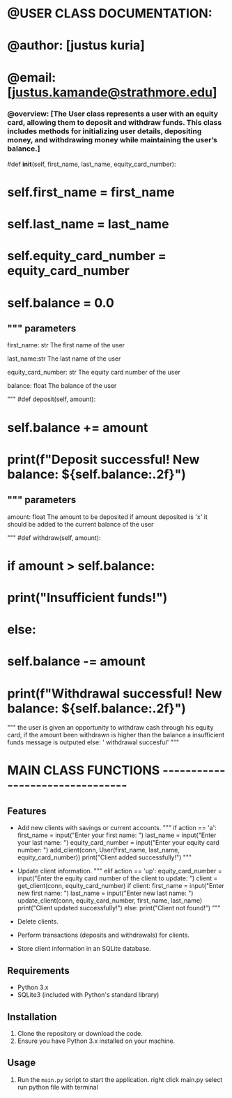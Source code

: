 # @USER CLASS DOCUMENTATION:

# @author: [justus kuria]

# @email: [justus.kamande@strathmore.edu]

### @overview: [The User class represents a user with an equity card, allowing them to deposit and withdraw funds. This class includes methods for initializing user details, depositing money, and withdrawing money while maintaining the user’s balance.]


#def __init__(self, first_name, last_name, equity_card_number):
#      self.first_name = first_name
#     self.last_name = last_name
#    self.equity_card_number = equity_card_number
#   self.balance = 0.0
"""
parameters
--------------
first_name: str
    The first name of the user

last_name:str
    The last name of the user 

equity_card_number: str
    The equity card number of the user

balance: float
    The balance of the user    

"""
#def deposit(self, amount):
#       self.balance += amount
#      print(f"Deposit successful! New balance: ${self.balance:.2f}")
"""
parameters
--------------  
amount: float
    The amount to be deposited
if amount deposited is 'x' it should be added to the current balance of the user

"""
#def withdraw(self, amount):
#        if amount > self.balance:
#            print("Insufficient funds!")
#        else:
#            self.balance -= amount
#            print(f"Withdrawal successful! New balance: ${self.balance:.2f}")
"""
the user is given an opportunity to withdraw cash through his equity card, 
if the amount been withdrawn is higher than the balance a insufficient funds message is outputed 
else:
     ' withdrawal succesful'
"""

# MAIN CLASS FUNCTIONS --------------------------------

## Features

- Add new clients with savings or current accounts.
"""
  if action == 'a':
            first_name = input("Enter your first name: ")
            last_name = input("Enter your last name: ")
            equity_card_number = input("Enter your equity card number: ")
            add_client(conn, User(first_name, last_name, equity_card_number))
            print("Client added successfully!")
"""
- Update client information.
""" 
elif action == 'up':
            equity_card_number = input("Enter the equity card number of the client to update: ")
            client = get_client(conn, equity_card_number)
            if client:
                first_name = input("Enter new first name: ")
                last_name = input("Enter new last name: ")
                update_client(conn, equity_card_number, first_name, last_name)
                print("Client updated successfully!")
            else:
                print("Client not found!")
"""
- Delete clients.

- Perform transactions (deposits and withdrawals) for clients.
- Store client information in an SQLite database.

## Requirements

- Python 3.x
- SQLite3 (included with Python's standard library)

## Installation

1. Clone the repository or download the code.
2. Ensure you have Python 3.x installed on your machine.

## Usage

1. Run the `main.py` script to start the application.
   right click main.py
   select run  python file with terminal

